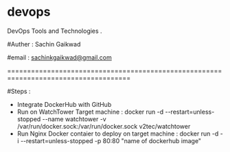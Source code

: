 # devops
DevOps Tools and Technologies .

#Auther : Sachin Gaikwad

#email  : sachinkgaikwad@gmail.com
 
=====================================================================================

#Steps : 

* Integrate DockerHub with GitHub 
* Run on WatchTower  Target machine :
docker run -d  --restart=unless-stopped --name watchtower -v /var/run/docker.sock:/var/run/docker.sock v2tec/watchtower
* Run Nginx Docker contaier to deploy on target machine : 
docker run -d   -i  --restart=unless-stopped -p 80:80 "name of dockerhub image"

